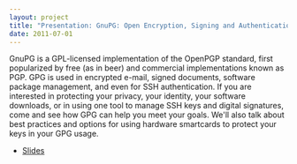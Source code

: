 ```yaml
---
layout: project
title: "Presentation: GnuPG: Open Encryption, Signing and Authentication"
date: 2011-07-01
---
```


GnuPG is a GPL-licensed implementation of the OpenPGP standard, first popularized by free (as in beer) and commercial implementations known as PGP. GPG is used in encrypted e-mail, signed documents, software package management, and even for SSH authentication. If you are interested in protecting your privacy, your identity, your software downloads, or in using one tool to manage SSH keys and digital signatures, come and see how GPG can help you meet your goals. We'll also talk about best practices and options for using hardware smartcards to protect your keys in your GPG usage.

* [Slides](/static/attachments/gnupg_slides.pdf)
